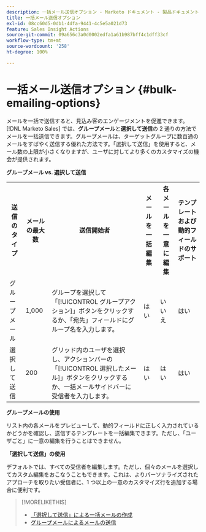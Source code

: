 ```yaml
---
description: 一括メール送信オプション - Marketo ドキュメント - 製品ドキュメント
title: 一括メール送信オプション
exl-id: 08cc60d5-0db1-4dfa-9441-4c5e5a021d73
feature: Sales Insight Actions
source-git-commit: 09a656c3a0d0002edfa1a61b987bff4c1dff33cf
workflow-type: tm+mt
source-wordcount: '258'
ht-degree: 100%

---
```


# 一括メール送信オプション {#bulk-emailing-options}

メールを一括で送信すると、見込み客のエンゲージメントを促進できます。[!DNL Marketo Sales] では、**グループメール**&#x200B;と&#x200B;**選択して送信**&#x200B;の 2 通りの方法でメールを一括送信できます。グループメールは、ターゲットグループに数百通のメールをすばやく送信する優れた方法です。「選択して送信」を使用すると、メール数の上限が小さくなりますが、ユーザに対してより多くのカスタマイズの機会が提供されます。

**グループメール vs. 選択して送信**

<table>
 <colgroup>
  <col>
  <col>
  <col>
  <col>
  <col>
  <col>
 </colgroup>
 <tbody>
  <tr>
   <th>送信のタイプ</th>
   <th>メールの最大数</th>
   <th>送信開始者</th>
   <th>メールを一括編集</th>
   <th>各メールを一意に編集</th>
   <th>テンプレートおよび動的フィールドのサポート</th>
  </tr>
  <tr>
   <td>グループメール</td>
   <td>1,000</td>
   <td>グループを選択して「[!UICONTROL グループアクション]」ボタンをクリックするか、「宛先」フィールドにグループ名を入力します。</td>
   <td>はい</td>
   <td>いいえ</td>
   <td>はい</td>
  </tr>
  <tr>
   <td>選択して送信</td>
   <td>200</td>
   <td>グリッド内のユーザを選択し、アクションバーの「[!UICONTROL 選択したメール]」ボタンをクリックするか、一括メールサイドバーに受信者を入力します。</td>
   <td>はい</td>
   <td>はい</td>
   <td>はい</td>
  </tr>
 </tbody>
</table>

**グループメールの使用**

リスト内の各メールをプレビューして、動的フィールドに正しく入力されているかどうかを確認し、送信するテンプレートを一括編集できます。ただし、「ユーザごと」に一意の編集を行うことはできません。

**「選択して送信」の使用**

デフォルトでは、すべての受信者を編集します。ただし、個々のメールを選択してカスタム編集をおこなうこともできます。これは、よりパーソナライズされたアプローチを取りたい受信者に、1 つ以上の一意のカスタマイズ行を追加する場合に便利です。

>[!MORELIKETHIS]
>
>* [「選択して送信」による一括メールの作成](/help/marketo/product-docs/marketo-sales-insight/actions/email/using-the-compose-window/composing-bulk-emails-with-select-and-send.md#sending-emails)
>* [グループメールによるメールの送信](/help/marketo/product-docs/marketo-sales-insight/actions/email/using-the-compose-window/sending-emails-via-group-email.md)
